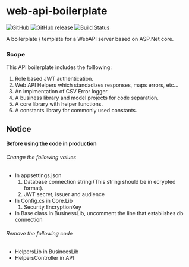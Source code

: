 # web-api-boilerplate

[![GitHub](https://img.shields.io/github/license/kolappannathan/dotnet-core-web-api-boilerplate.svg)](https://github.com/kolappannathan/dotnet-core-web-api-boilerplate/blob/master/LICENSE)
[![GitHub release](https://img.shields.io/github/release/kolappannathan/dotnet-core-web-api-boilerplate.svg)](https://github.com/kolappannathan/dotnet-core-web-api-boilerplate/releases)
[![Build Status](https://dev.azure.com/kolappannathan/DotNetCore_Web_API_Boilerplate/_apis/build/status/kolappannathan.dotnet-core-web-api-boilerplate?branchName=master)](https://dev.azure.com/kolappannathan/DotNetCore_Web_API_Boilerplate/_build/latest?definitionId=4&branchName=master)

A boilerplate / template for a WebAPI server based on ASP.Net core.

### Scope

This API boilerplate includes the folllowing:

 1. Role based JWT authentication.
 2. Web API Helpers which standadizes responses, maps errors, etc...
 3. An implmentation of CSV Error logger.
 4. A business library and model projects for code separation.
 5. A core library with helper functions.
 6. A constants library for commonly used constants.

## Notice

**Before using the code in production**

###### Change the following values

 - In appsettings.json
    1. Database connection string (This string should be in ecrypted format).
    2. JWT secret, issuer and audience
 - In Config.cs in Core.Lib
    1. Security.EncryptionKey
 - In Base class in BusinessLib, uncomment the line that establishes db connection

###### Remove the following code
 - HelpersLib in BusineesLib
 - HelpersController in API
